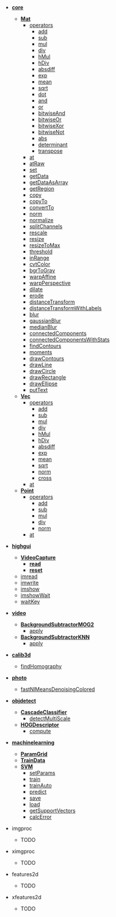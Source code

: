 * <a href="./core/core.md"><b>core</b></a>
  * <a href="./core/Mat.md"><b>Mat</b></a>
    * <a href="./core/Mat.md#operators">operators</a>
      * <a href="./core/Mat.md#operators">add</a>
      * <a href="./core/Mat.md#operators">sub</a>
      * <a href="./core/Mat.md#operators">mul</a>
      * <a href="./core/Mat.md#operators">div</a>
      * <a href="./core/Mat.md#operators">hMul</a>
      * <a href="./core/Mat.md#operators">hDiv</a>
      * <a href="./core/Mat.md#operators">absdiff</a>
      * <a href="./core/Mat.md#operators">exp</a>
      * <a href="./core/Mat.md#operators">mean</a>
      * <a href="./core/Mat.md#operators">sqrt</a>
      * <a href="./core/Mat.md#operators">dot</a>
      * <a href="./core/Mat.md#operators">and</a>
      * <a href="./core/Mat.md#operators">or</a>
      * <a href="./core/Mat.md#operators">bitwiseAnd</a>
      * <a href="./core/Mat.md#operators">bitwiseOr</a>
      * <a href="./core/Mat.md#operators">bitwiseXor</a>
      * <a href="./core/Mat.md#operators">bitwiseNot</a>
      * <a href="./core/Mat.md#operators">abs</a>
      * <a href="./core/Mat.md#operators">determinant</a>
      * <a href="./core/Mat.md#operators">transpose</a>
    * <a href="./core/Mat.md#at">at</a>
    * <a href="./core/Mat.md#atRaw">atRaw</a>
    * <a href="./core/Mat.md#set">set</a>
    * <a href="./core/Mat.md#getData">getData</a>
    * <a href="./core/Mat.md#getDataAsArray">getDataAsArray</a>
    * <a href="./core/Mat.md#getRegion">getRegion</a>
    * <a href="./core/Mat.md#copy">copy</a>
    * <a href="./core/Mat.md#copyTo">copyTo</a>
    * <a href="./core/Mat.md#copyTo">convertTo</a>
    * <a href="./core/Mat.md#norm">norm</a>
    * <a href="./core/Mat.md#normalize">normalize</a>
    * <a href="./core/Mat.md#splitChannels">splitChannels</a>
    * <a href="./core/Mat.md#rescale">rescale</a>
    * <a href="./core/Mat.md#resize">resize</a>
    * <a href="./core/Mat.md#resizeToMax">resizeToMax</a>
    * <a href="./core/Mat.md#threshold">threshold</a>
    * <a href="./core/Mat.md#inRange">inRange</a>
    * <a href="./core/Mat.md#cvtColor">cvtColor</a>
    * <a href="./core/Mat.md#bgrToGray">bgrToGray</a>
    * <a href="./core/Mat.md#warpAffine">warpAffine</a>
    * <a href="./core/Mat.md#warpPerspective">warpPerspective</a>
    * <a href="./core/Mat.md#dilate">dilate</a>
    * <a href="./core/Mat.md#erode">erode</a>
    * <a href="./core/Mat.md#distanceTransform">distanceTransform</a>
    * <a href="./core/Mat.md#distanceTransformWithLabels">distanceTransformWithLabels</a>
    * <a href="./core/Mat.md#blur">blur</a>
    * <a href="./core/Mat.md#gaussianBlur">gaussianBlur</a>
    * <a href="./core/Mat.md#medianBlur">medianBlur</a>
    * <a href="./core/Mat.md#connectedComponents">connectedComponents</a>
    * <a href="./core/Mat.md#connectedComponentsWithStats">connectedComponentsWithStats</a>
    * <a href="./core/Mat.md#findContours">findContours</a>
    * <a href="./core/Mat.md#moments">moments</a>
    * <a href="./core/Mat.md#drawContours">drawContours</a>
    * <a href="./core/Mat.md#drawLine">drawLine</a>
    * <a href="./core/Mat.md#drawCircle">drawCircle</a>
    * <a href="./core/Mat.md#drawRectangle">drawRectangle</a>
    * <a href="./core/Mat.md#drawEllipse">drawEllipse</a>
    * <a href="./core/Mat.md#putText">putText</a>
  * <a href="./core/Vec.md"><b>Vec</b></a>
    * <a href="./core/Vec.md#operators">operators</a>
      * <a href="./core/Vec.md#operators">add</a>
      * <a href="./core/Vec.md#operators">sub</a>
      * <a href="./core/Vec.md#operators">mul</a>
      * <a href="./core/Vec.md#operators">div</a>
      * <a href="./core/Vec.md#operators">hMul</a>
      * <a href="./core/Vec.md#operators">hDiv</a>
      * <a href="./core/Vec.md#operators">absdiff</a>
      * <a href="./core/Vec.md#operators">exp</a>
      * <a href="./core/Vec.md#operators">mean</a>
      * <a href="./core/Vec.md#operators">sqrt</a>
      * <a href="./core/Vec.md#operators">norm</a>
      * <a href="./core/Vec.md#operators">cross</a>
    * <a href="./core/Vec.md#at">at</a>
  * <a href="./core/Point.md"><b>Point</b></a>
    * <a href="./core/Point.md#operators">operators</a>
      * <a href="./core/Point.md#operators">add</a>
      * <a href="./core/Point.md#operators">sub</a>
      * <a href="./core/Point.md#operators">mul</a>
      * <a href="./core/Point.md#operators">div</a>
      * <a href="./core/Point.md#operators">norm</a>
    * <a href="./core/Point.md#at">at</a>

* <a href="./highgui.md"><b>highgui</b></a>
  * <a href="./highgui.md#VideoCapture"><b>VideoCapture</b></a>
    * <a href="./highgui.md#VideoCapture.read"><b>read</b></a>
    * <a href="./highgui.md#VideoCapture.reset"><b>reset</b></a>
  * <a href="./highgui.md#imread">imread</a>
  * <a href="./highgui.md#imwrite">imwrite</a>
  * <a href="./highgui.md#imshow">imshow</a>
  * <a href="./highgui.md#imshowWait">imshowWait</a>
  * <a href="./highgui.md#waitKey">waitKey</a>

* <a href="./video.md"><b>video</b></a>
  * <a href="./video.md#BackgroundSubtractorMOG2"><b>BackgroundSubtractorMOG2</b></a>
    * <a href="./video.md#BackgroundSubtractorMOG2.apply">apply</a>
  * <a href="./video.md#BackgroundSubtractorKNN"><b>BackgroundSubtractorKNN</b></a>
    * <a href="./video.md#BackgroundSubtractorKNN.apply">apply</a>

* <a href="./calib3d.md"><b>calib3d</b></a>
  * <a href="./calib3d.md#findHomography">findHomography</a>

* <a href="./photo.md"><b>photo</b></a>
  * <a href="./photo.md#fastNlMeansDenoisingColored">fastNlMeansDenoisingColored</a>

* <a href="./objdetect.md"><b>objdetect</b></a>
  * <a href="./objdetect.md#CascadeClassifier"><b>CascadeClassifier</b></a>
    * <a href="./objdetect.md#CascadeClassifier.detectMultiScale">detectMultiScale</a>
  * <a href="./objdetect.md#HOGDescriptor"><b>HOGDescriptor</b></a>
    * <a href="./objdetect.md#HOGDescriptor.compute">compute</a>

* <a href="./machinelearning.md"><b>machinelearning</b></a>
  * <a href="./machinelearning.md#ParamGrid"><b>ParamGrid</b></a>
  * <a href="./machinelearning.md#TrainData"><b>TrainData</b></a>
  * <a href="./machinelearning.md#SVM"><b>SVM</b></a>
    * <a href="./machinelearning.md#SVM.setParams">setParams</a>
    * <a href="./machinelearning.md#SVM.train">train</a>
    * <a href="./machinelearning.md#SVM.trainAuto">trainAuto</a>
    * <a href="./machinelearning.md#SVM.predict">predict</a>
    * <a href="./machinelearning.md#SVM.save">save</a>
    * <a href="./machinelearning.md#SVM.load">load</a>
    * <a href="./machinelearning.md#SVM.getSupportVectors">getSupportVectors</a>
    * <a href="./machinelearning.md#SVM.calcError">calcError</a>
* imgproc
  * TODO
* ximgproc
  * TODO
* features2d
  * TODO
* xfeatures2d
  * TODO

